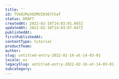 ```yaml
---
title: ''
id: TVb02MyXOZMVZ0367Chaf
status: DRAFT
createdAt: 2022-02-16T14:03:01.665Z
updatedAt: 2022-02-16T14:03:07.647Z
publishedAt: 
firstPublishedAt: 
contentType: tutorial
productTeam: 
author: 
slug: untitled-entry-2022-02-16-at-14-03-01
locale: es
legacySlug: untitled-entry-2022-02-16-at-14-03-01
subcategory: 
---
```



